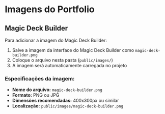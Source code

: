 # Imagens do Portfolio

## Magic Deck Builder
Para adicionar a imagem do Magic Deck Builder:

1. Salve a imagem da interface do Magic Deck Builder como `magic-deck-builder.png`
2. Coloque o arquivo nesta pasta (`public/images/`)
3. A imagem será automaticamente carregada no projeto

### Especificações da imagem:
- **Nome do arquivo:** `magic-deck-builder.png`
- **Formato:** PNG ou JPG
- **Dimensões recomendadas:** 400x300px ou similar
- **Localização:** `public/images/magic-deck-builder.png`

## 
